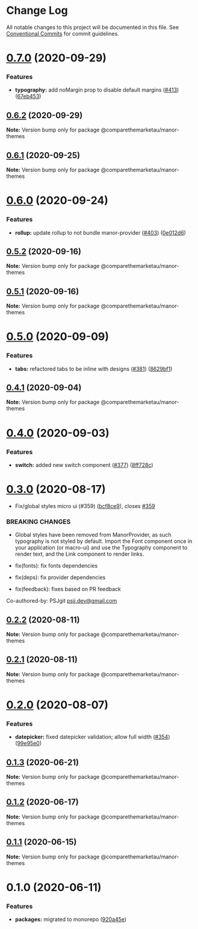 # Change Log

All notable changes to this project will be documented in this file.
See [Conventional Commits](https://conventionalcommits.org) for commit guidelines.

# [0.7.0](https://github.com/comparethemarketau/manor-react/compare/@comparethemarketau/manor-themes@0.6.2...@comparethemarketau/manor-themes@0.7.0) (2020-09-29)


### Features

* **typography:** add noMargin prop to disable default margins ([#413](https://github.com/comparethemarketau/manor-react/issues/413)) ([67eb453](https://github.com/comparethemarketau/manor-react/commit/67eb453ae782bb9fd424affb3cb2706a0a314678))





## [0.6.2](https://github.com/comparethemarketau/manor-react/compare/@comparethemarketau/manor-themes@0.6.1...@comparethemarketau/manor-themes@0.6.2) (2020-09-29)

**Note:** Version bump only for package @comparethemarketau/manor-themes





## [0.6.1](https://github.com/comparethemarketau/manor-react/compare/@comparethemarketau/manor-themes@0.6.0...@comparethemarketau/manor-themes@0.6.1) (2020-09-25)

**Note:** Version bump only for package @comparethemarketau/manor-themes





# [0.6.0](https://github.com/comparethemarketau/manor-react/compare/@comparethemarketau/manor-themes@0.5.2...@comparethemarketau/manor-themes@0.6.0) (2020-09-24)


### Features

* **rollup:** update rollup to not bundle manor-provider ([#403](https://github.com/comparethemarketau/manor-react/issues/403)) ([0e012d6](https://github.com/comparethemarketau/manor-react/commit/0e012d6fbadcf0ec99857c22e148cacd6265b60a))





## [0.5.2](https://github.com/comparethemarketau/manor-react/compare/@comparethemarketau/manor-themes@0.5.1...@comparethemarketau/manor-themes@0.5.2) (2020-09-16)

**Note:** Version bump only for package @comparethemarketau/manor-themes





## [0.5.1](https://github.com/comparethemarketau/manor-react/compare/@comparethemarketau/manor-themes@0.5.0...@comparethemarketau/manor-themes@0.5.1) (2020-09-16)

**Note:** Version bump only for package @comparethemarketau/manor-themes





# [0.5.0](https://github.com/comparethemarketau/manor-react/compare/@comparethemarketau/manor-themes@0.4.1...@comparethemarketau/manor-themes@0.5.0) (2020-09-09)


### Features

* **tabs:** refactored tabs to be inline with designs ([#381](https://github.com/comparethemarketau/manor-react/issues/381)) ([8629bf1](https://github.com/comparethemarketau/manor-react/commit/8629bf136255e3204c46190ace160d2862bcd31b))





## [0.4.1](https://github.com/comparethemarketau/manor-react/compare/@comparethemarketau/manor-themes@0.4.0...@comparethemarketau/manor-themes@0.4.1) (2020-09-04)

**Note:** Version bump only for package @comparethemarketau/manor-themes





# [0.4.0](https://github.com/comparethemarketau/manor-react/compare/@comparethemarketau/manor-themes@0.3.0...@comparethemarketau/manor-themes@0.4.0) (2020-09-03)


### Features

* **switch:** added new switch component ([#377](https://github.com/comparethemarketau/manor-react/issues/377)) ([8ff728c](https://github.com/comparethemarketau/manor-react/commit/8ff728c26058454d0367d5dd84ab0a65436cc62b))





# [0.3.0](https://github.com/comparethemarketau/manor-react/compare/@comparethemarketau/manor-themes@0.2.2...@comparethemarketau/manor-themes@0.3.0) (2020-08-17)


* Fix/global styles micro ui (#359) ([bcf8ce9](https://github.com/comparethemarketau/manor-react/commit/bcf8ce92ba170a51113a4022728da22f47a6a768)), closes [#359](https://github.com/comparethemarketau/manor-react/issues/359)


### BREAKING CHANGES

* Global styles have been removed from ManorProvider, as such typography is not
styled by default. Import the Font component once in your application (or macro-ui) and use the
Typography component to render text, and the Link component to render links.

* fix(fonts): fix fonts dependencies

* fix(deps): fix provider dependencies

* fix(feedback): fixes based on PR feedback

Co-authored-by: PSJgit <psjj.dev@gmail.com>





## [0.2.2](https://github.com/comparethemarketau/manor-react/compare/@comparethemarketau/manor-themes@0.2.1...@comparethemarketau/manor-themes@0.2.2) (2020-08-11)

**Note:** Version bump only for package @comparethemarketau/manor-themes





## [0.2.1](https://github.com/comparethemarketau/manor-react/compare/@comparethemarketau/manor-themes@0.2.0...@comparethemarketau/manor-themes@0.2.1) (2020-08-11)

**Note:** Version bump only for package @comparethemarketau/manor-themes





# [0.2.0](https://github.com/comparethemarketau/manor-react/compare/@comparethemarketau/manor-themes@0.1.3...@comparethemarketau/manor-themes@0.2.0) (2020-08-07)


### Features

* **datepicker:** fixed datepicker validation; allow full width ([#354](https://github.com/comparethemarketau/manor-react/issues/354)) ([99e95e0](https://github.com/comparethemarketau/manor-react/commit/99e95e0bd721acc1977faa4b17e568d22f56dc87))





## [0.1.3](https://github.com/comparethemarketau/manor-react/compare/@comparethemarketau/manor-themes@0.1.2...@comparethemarketau/manor-themes@0.1.3) (2020-06-21)

**Note:** Version bump only for package @comparethemarketau/manor-themes





## [0.1.2](https://github.com/comparethemarketau/manor-react/compare/@comparethemarketau/manor-themes@0.1.1...@comparethemarketau/manor-themes@0.1.2) (2020-06-17)

**Note:** Version bump only for package @comparethemarketau/manor-themes





## [0.1.1](https://github.com/comparethemarketau/manor-react/compare/@comparethemarketau/manor-themes@0.1.0...@comparethemarketau/manor-themes@0.1.1) (2020-06-15)

**Note:** Version bump only for package @comparethemarketau/manor-themes





# 0.1.0 (2020-06-11)


### Features

* **packages:** migrated to monorepo ([920a45e](https://github.com/comparethemarketau/manor-react/commit/920a45ec4b40a19de32f39f29693cbe1b1f314ae))
